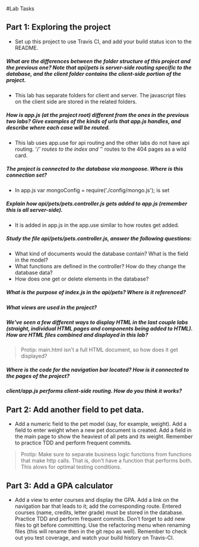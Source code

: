 #Lab Tasks

## Part 1: Exploring the project

- Set up this project to use Travis CI, and add your build status icon to the README.

##### What are the differences between the folder structure of this project and the previous one? Note that api/pets is server-side routing specific to the database, and the client folder contains the client-side portion of the project.

- This lab has separate folders for client and server. The javascript files on the client side are stored in the related folders.

##### How is app.js (at the project root) different from the ones in the previous two labs? Give examples of the kinds of urls that app.js handles, and describe where each case will be routed.

- This lab uses app.use for api routing and the other labs do not have api routing. '/*' routes to the index and '*' routes to the 404 pages as a wild card.

##### The project is connected to the database via mongoose. Where is this connection set?

- In app.js var mongoConfig = require('./config/mongo.js'); is set

##### Explain how api/pets/pets.controller.js gets added to app.js (remember this is all server-side).

- It is added in app.js in the app.use similar to how routes get added.

##### Study the file api/pets/pets.controller.js, answer the following questions:
-  What kind of documents would the database contain? What is the field in the model?
-  What functions are defined in the controller? How do they change the database data?
-  How does one get or delete elements in the database?

##### What is the purpose of index.js in the api/pets? Where is it referenced?

##### What views are used in the project?

##### We've seen a few different ways to display HTML in the last couple labs (straight, individual HTML pages and components being added to HTML). How are HTML files combined and displayed in this lab? 

>Protip: main.html isn't a full HTML document, so how does it get displayed?

##### Where is the code for the navigation bar located? How is it connected to the pages of the project?

##### client/app.js performs client-side routing. How do you think it works?

## Part 2: Add another field to pet data.

- Add a numeric field to the pet model (say, for example, weight). Add a field to enter weight when a new pet document is created. Add a field in the main page to show the heaviest of all pets and its weight. Remember to practice TDD and perform frequent commits.

>Protip: Make sure to separate business logic functions from functions that make http calls. That is, don't have a function that performs both. This alows for optimal testing conditions.

## Part 3: Add a GPA calculator

- Add a view to enter courses and display the GPA. Add a link on the navigation bar that leads to it; add the corresponding route. Entered courses (name, credits, letter grade) must be stored in the database. Practice TDD and perform frequent commits. Don't forget to add new files to git before committing. Use the refactoring menu when renaming files (this will rename then in the git repo as well). Remember to check out you test coverage, and watch your build history on Travis-CI.
